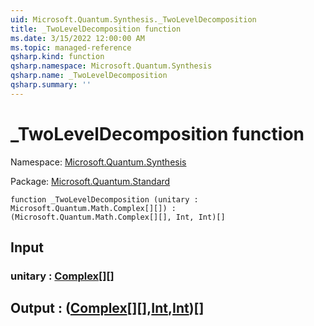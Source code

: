 ```yaml
---
uid: Microsoft.Quantum.Synthesis._TwoLevelDecomposition
title: _TwoLevelDecomposition function
ms.date: 3/15/2022 12:00:00 AM
ms.topic: managed-reference
qsharp.kind: function
qsharp.namespace: Microsoft.Quantum.Synthesis
qsharp.name: _TwoLevelDecomposition
qsharp.summary: ''
---
```


# _TwoLevelDecomposition function

Namespace: [Microsoft.Quantum.Synthesis](xref:Microsoft.Quantum.Synthesis)

Package: [Microsoft.Quantum.Standard](https://nuget.org/packages/Microsoft.Quantum.Standard)




```qsharp
function _TwoLevelDecomposition (unitary : Microsoft.Quantum.Math.Complex[][]) : (Microsoft.Quantum.Math.Complex[][], Int, Int)[]
```


## Input

### unitary : [Complex](xref:Microsoft.Quantum.Math.Complex)[][]





## Output : ([Complex](xref:Microsoft.Quantum.Math.Complex)[][],[Int](xref:microsoft.quantum.qsharp.valueliterals#int-literals),[Int](xref:microsoft.quantum.qsharp.valueliterals#int-literals))[]

